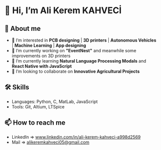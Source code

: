# 👋 Hi, I’m Ali Kerem KAHVECİ

## 💼 About me 
- 👀 I’m interested in **PCB designing** | **3D printers** | **Autonomous Vehicles** | **Machine Learning** | **App designing**
- 🔭 I’m currently working on **"EventNest"** and meanwhile some improvements on 3D printers
- 🌱 I’m currently learning **Natural Language Processing Modals** and **React Native with JavaScript** 
- 💞️ I’m looking to collaborate on **Innovative Agricultural Projects**

## 🛠️ Skills
- Languages: Python, C, MatLab, JavaScript
- Tools: Git, Altium, LTSpice

<!---
## 📈 GitHub İstatistiklerim
![GitHub Stats](https://github-readme-stats.vercel.app/api?username=AliKerem-05&show_icons=true&theme=radical)

![Top Languages](https://github-readme-stats.vercel.app/api/top-langs/?username=AliKerem-05&layout=compact&theme=radical)
--->

## 📫 How to reach me
- LinkedIn => www.linkedin.com/in/ali-kerem-kahveci-a998d2569
- Mail => alikeremkahveci05@gmail.com

<!---
AliKerem-05/AliKerem-05 is a ✨ special ✨ repository because its `README.md` (this file) appears on your GitHub profile.
You can click the Preview link to take a look at your changes.
--->
